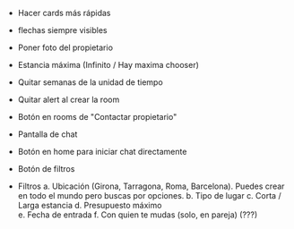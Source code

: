 - Hacer cards más rápidas
- flechas siempre visibles
- Poner foto del propietario
- Estancia máxima (Infinito / Hay maxima chooser)
- Quitar semanas de la unidad de tiempo
- Quitar alert al crear la room
- Botón en rooms de "Contactar propietario"
- Pantalla de chat
- Botón en home para iniciar chat directamente
- Botón de filtros


- Filtros
  a. Ubicación (Girona, Tarragona, Roma, Barcelona). Puedes crear en todo el mundo pero buscas por opciones.
  b. Tipo de lugar 
  c. Corta / Larga estancia
  d. Presupuesto máximo  
  e. Fecha de entrada 
  f. Con quien te mudas (solo, en pareja) (???)

